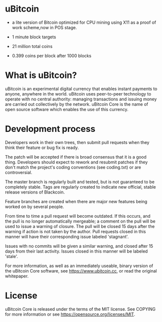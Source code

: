 # uBitcoin 
- a lite version of Bitcoin optimized for CPU mining using X11 as a proof of work scheme,now in POS stage.

- 1 minute block targets

- 21 million total coins

- 0.399 coins per block after 1000 blocks


# What is uBitcoin?

uBitcoin is an experimental digital currency that enables instant payments to anyone, anywhere in the world. uBitcoin uses peer-to-peer technology to operate with no central authority: managing transactions and issuing money are carried out collectively by the network. uBitcoin Core is the name of open source software which enables the use of this currency.

# Development process

Developers work in their own trees, then submit pull requests when they think their feature or bug fix is ready.

The patch will be accepted if there is broad consensus that it is a good thing. Developers should expect to rework and resubmit patches if they don't match the project's coding conventions (see coding.txt) or are controversial.

The master branch is regularly built and tested, but is not guaranteed to be completely stable. Tags are regularly created to indicate new official, stable release versions of Blackcoin.

Feature branches are created when there are major new features being worked on by several people.

From time to time a pull request will become outdated. If this occurs, and the pull is no longer automatically mergeable; a comment on the pull will be used to issue a warning of closure. The pull will be closed 15 days after the warning if action is not taken by the author. Pull requests closed in this manner will have their corresponding issue labeled 'stagnant'.

Issues with no commits will be given a similar warning, and closed after 15 days from their last activity. Issues closed in this manner will be labeled 'stale'. 

For more information, as well as an immediately useable, binary version of the uBitcoin Core software, see https://www.ubitcoin.cc, or read the original whitepaper.

# License

uBitcoin Core is released under the terms of the MIT license. See COPYING for more information or see https://opensource.org/licenses/MIT.
